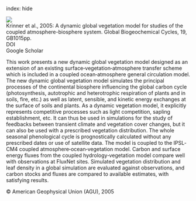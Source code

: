index: hide

<div class="Citation">
    <div class="Citation-thumb CitationThumb-linked"  data-href="https://doi.org/10.1029/2003gb002199">
      <img src="https://static.claimspace.cloud/climate-study-static/refs/thumbs/6/Krinner_et_al_2005-thumb.png" />
    </div>

  <div class="Citation-body">
    <div class="Citation-text">Krinner et al., 2005: A dynamic global vegetation model for studies of the coupled atmosphere-biosphere system. <span class="Article-journal">Global Biogeochemical Cycles, </span><span class="Article-volume">19, </span>GB1015pp.</div>
    <div class="Citation-links">
      <div class="CitationLink" data-href="https://doi.org/10.1029/2003gb002199">
        <div class="CitationLink-icon CitationLink-Doi"></div>
        <div class="CitationLink-text">DOI</div>
      </div>
      <div class="CitationLink" data-href="https://scholar.google.com/scholar?q=10.1029/2003gb002199">
        <div class="CitationLink-icon CitationLink-Scholar"></div>
        <div class="CitationLink-text">Google Scholar</div>
      </div>
    </div>
  </div>
</div>

This work presents a new dynamic global vegetation model designed as an extension of an existing surface‐vegetation‐atmosphere transfer scheme which is included in a coupled ocean‐atmosphere general circulation model. The new dynamic global vegetation model simulates the principal processes of the continental biosphere influencing the global carbon cycle (photosynthesis, autotrophic and heterotrophic respiration of plants and in soils, fire, etc.) as well as latent, sensible, and kinetic energy exchanges at the surface of soils and plants. As a dynamic vegetation model, it explicitly represents competitive processes such as light competition, sapling establishment, etc. It can thus be used in simulations for the study of feedbacks between transient climate and vegetation cover changes, but it can also be used with a prescribed vegetation distribution. The whole seasonal phenological cycle is prognostically calculated without any prescribed dates or use of satellite data. The model is coupled to the IPSL‐CM4 coupled atmosphere‐ocean‐vegetation model. Carbon and surface energy fluxes from the coupled hydrology‐vegetation model compare well with observations at FluxNet sites. Simulated vegetation distribution and leaf density in a global simulation are evaluated against observations, and carbon stocks and fluxes are compared to available estimates, with satisfying results.

<div class="Citation-copy">
&copy; American Geophysical Union (AGU), 2005
</div>
